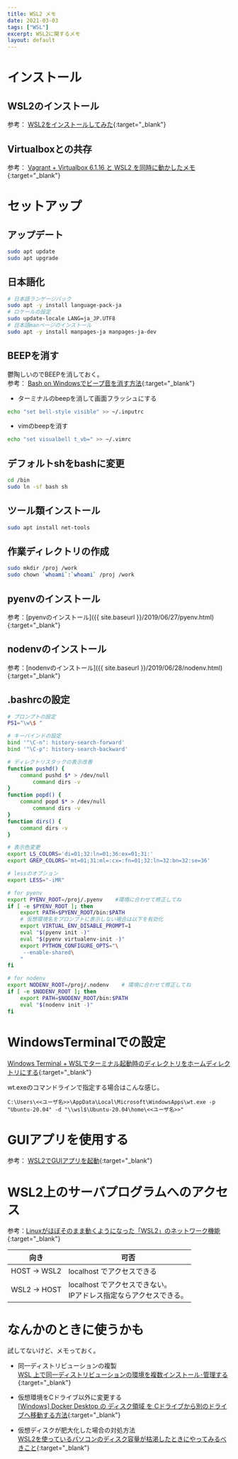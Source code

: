 ```yaml
---
title: WSL2 メモ
date: 2021-03-03
tags: ["WSL"]
excerpt: WSL2に関するメモ
layout: default
---
```


# インストール
## WSL2のインストール 
参考： [WSL2をインストールしてみた](https://itengine.seesaa.net/article/479688577.html){:target="_blank"}

## Virtualboxとの共存 
参考： [Vagrant + Virtualbox 6.1.16 と WSL2 を同時に動かしたメモ](https://qiita.com/hibohiboo/items/c17459e0af84d2059d21){:target="_blank"}

# セットアップ

## アップデート
```bash
sudo apt update
sudo apt upgrade 
```

## 日本語化
```bash
# 日本語ランゲージパック
sudo apt -y install language-pack-ja
# ロケールの設定
sudo update-locale LANG=ja_JP.UTF8
# 日本語manページのインストール
sudo apt -y install manpages-ja manpages-ja-dev
```

## BEEPを消す
鬱陶しいのでBEEPを消しておく。  
参考： [Bash on Windowsでビープ音を消す方法](https://linuxfan.info/bow-stop-beep){:target="_blank"}

- ターミナルのbeepを消して画面フラッシュにする
```bash
echo "set bell-style visible" >> ~/.inputrc
```
- vimのbeepを消す
```bash
echo "set visualbell t_vb=" >> ~/.vimrc
```

## デフォルトshをbashに変更
```bash
cd /bin
sudo ln -sf bash sh
```
## ツール類インストール
```bash
sudo apt install net-tools
```

## 作業ディレクトリの作成
```bash
sudo mkdir /proj /work
sudo chown `whoami`:`whoami` /proj /work
```

## pyenvのインストール
参考：[pyenvのインストール]({{ site.baseurl }}/2019/06/27/pyenv.html){:target="_blank"}

## nodenvのインストール
参考：[nodenvのインストール]({{ site.baseurl }}/2019/06/28/nodenv.html){:target="_blank"}


## .bashrcの設定
```bash
# プロンプトの設定
PS1="\w\$ "

# キーバインドの設定
bind '"\C-n": history-search-forward'
bind '"\C-p": history-search-backward'

# ディレクトリスタックの表示改善
function pushd() {
    command pushd $* > /dev/null
        command dirs -v
}
function popd() {
    command popd $* > /dev/null
        command dirs -v
}
function dirs() {
    command dirs -v
}

# 表示色変更
export LS_COLORS='di=01;32:ln=01;36:ex=01;31:'
export GREP_COLORS='mt=01;31:ml=:cx=:fn=01;32:ln=32:bn=32:se=36'

# lessのオプション
export LESS="-iMR"

# for pyenv
export PYENV_ROOT=/proj/.pyenv    #環境に合わせて修正してね
if [ -e $PYENV_ROOT ]; then
    export PATH=$PYENV_ROOT/bin:$PATH
    # 仮想環境名をプロンプトに表示しない場合は以下を有効化
    export VIRTUAL_ENV_DISABLE_PROMPT=1
    eval "$(pyenv init -)"
    eval "$(pyenv virtualenv-init -)"
    export PYTHON_CONFIGURE_OPTS="\
     --enable-shared\
    "
fi

# for nodenv
export NODENV_ROOT=/proj/.nodenv    # 環境に合わせて修正してね
if [ -e $NODENV_ROOT ]; then
    export PATH=$NODENV_ROOT/bin:$PATH
    eval "$(nodenv init -)"
fi
```

# WindowsTerminalでの設定
[Windows Terminal + WSLでターミナル起動時のディレクトリをホームディレクトリにする](https://ryotatake.hatenablog.com/entry/2019/08/15/windows_terminal_wsl){:target="_blank"}  

wt.exeのコマンドラインで指定する場合はこんな感じ。  
```
C:\Users\<<ユーザ名>>\AppData\Local\Microsoft\WindowsApps\wt.exe -p "Ubuntu-20.04" -d "\\wsl$\Ubuntu-20.04\home\<<ユーザ名>>"
```

# GUIアプリを使用する
参考： [WSL2でGUIアプリを起動](https://qiita.com/vega77/items/f00323e8ce64bfa1fdd6){:target="_blank"}


# WSL2上のサーバプログラムへのアクセス
参考：[Linuxがほぼそのまま動くようになった「WSL2」のネットワーク機能](https://www.atmarkit.co.jp/ait/articles/1909/09/news020.html){:target="_blank"}  

| 向き        |  可否                                   |
| ----------- | --------------------------------------- |
|HOST → WSL2 | localhost でアクセスできる              |
|WSL2 → HOST | localhost でアクセスできない。<BR> IPアドレス指定ならアクセスできる。      |

# なんかのときに使うかも  

試してないけど、メモっておく。  

- 同一ディストリビューションの複製  
[WSL 上で同一ディストリビューションの環境を複数インストール･管理する](https://qiita.com/souyakuchan/items/9f95043cf9c4eda2e1cc){:target="_blank"}

- 仮想環境をCドライブ以外に変更する  
[[Windows] Docker Desktop の ディスク領域 を Cドライブから別のドライブへ移動する方法](https://nosubject.io/windowsdocker-desktop-move-disk-image/){:target="_blank"}

- 仮想ディスクが肥大化した場合の対処方法  
[WSL2を使っているパソコンのディスク容量が枯渇したときにやってみるべきこと](https://qiita.com/386jp/items/e469333c5a74789db46d){:target="_blank"}

